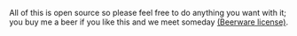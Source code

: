 All of this is open source so please feel free to do anything you want with it; you buy me a beer if you like this and we meet someday [(Beerware license)](https://en.wikipedia.org/wiki/Beerware).
